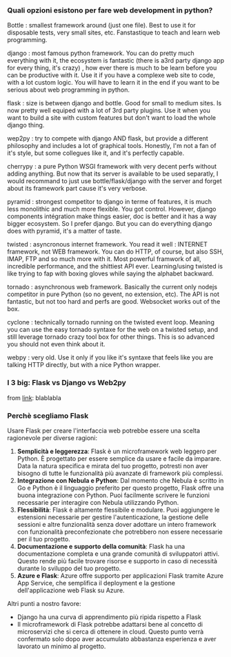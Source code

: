 ### Quali opzioni esistono per fare web development in python?
Bottle : smallest framework around (just one file). Best to use it for disposable tests, very small sites, etc. Fanstastique to teach and learn web programming.

django : most famous python framework. You can do pretty much everything with it, the ecosystem is fantastic (there is a3rd party django app for every thing, it's crazy) , how ever there is much to be learn before you can be productive with it. Use it if you have a complexe web site to code, with a lot custom logic. You will have to learn it in the end if you want to be serious about web programming in python.

flask : size is between django and bottle. Good for small to medium sites. Is now pretty well equiped with a lot of 3rd party plugins. Use it when you want to build a site with custom features but don't want to load the whole django thing.

wep2py : try to compete with django AND flask, but provide a different philosophy and includes a lot of graphical tools. Honestly, I'm not a fan of it's style, but some collegues like it, and it's perfectly capable.

cherrypy : a pure Python WSGI framework with very decent perfs without adding anything. But now that its server is available to be used separatly, I would recommand to just use bottle/flask/django with the server and forget about its framework part cause it's very verbose.

pyramid : strongest competitor to django in terme of features, it is much less monolithic and much more flexible. You got control. However, django components intégration make things easier, doc is better and it has a way bigger ecosystem. So I prefer django. But you can do everything django does with pyramid, it's a matter of taste.

twisted : asyncronous internet framework. You read it well : INTERNET framework, not WEB framework. You can do HTTP, of course, but also SSH, IMAP, FTP and so much more with it. Most powerful framwork of all, incredible performance, and the shittiest API ever. Learning/using twisted is like trying to fap with boxing gloves while saying the alphabet backward.

tornado : asynchronous web framework. Basically the current only nodejs competitor in pure Python (so no gevent, no extension, etc). The API is not fantastic, but not too hard and perfs are good. Websocket works out of the box.

cyclone : technically tornado running on the twisted event loop. Meaning you can use the easy tornado syntaxe for the web on a twisted setup, and still leverage tornado crazy tool box for other things. This is so advanced you should not even think about it.

webpy : very old. Use it only if you like it's syntaxe that feels like you are talking HTTP directly, but with a nice Python wrapper.

### I 3 big: Flask vs Django vs Web2py
from [link](https://www.codemotion.com/magazine/it/backend-it/i-tre-giganti-dei-framework-python-django-web2py-e-flask/):
blablabla


### Perchè scegliamo Flask
Usare Flask per creare l'interfaccia web potrebbe essere una scelta ragionevole per diverse ragioni:

1. **Semplicità e leggerezza**: Flask è un microframework web leggero per Python. È progettato per essere semplice da usare e facile da imparare. Data la natura specifica e mirata del tuo progetto, potresti non aver bisogno di tutte le funzionalità più avanzate di framework più complessi.
2. **Integrazione con Nebula e Python**: Dal momento che Nebula è scritto in Go e Python è il linguaggio preferito per questo progetto, Flask offre una buona integrazione con Python. Puoi facilmente scrivere le funzioni necessarie per interagire con Nebula utilizzando Python.
3. **Flessibilità**: Flask è altamente flessibile e modulare. Puoi aggiungere le estensioni necessarie per gestire l'autenticazione, la gestione delle sessioni e altre funzionalità senza dover adottare un intero framework con funzionalità preconfezionate che potrebbero non essere necessarie per il tuo progetto.
4. **Documentazione e supporto della comunità**: Flask ha una documentazione completa e una grande comunità di sviluppatori attivi. Questo rende più facile trovare risorse e supporto in caso di necessità durante lo sviluppo del tuo progetto.
5. **Azure e Flask**: Azure offre supporto per applicazioni Flask tramite Azure App Service, che semplifica il deployment e la gestione dell'applicazione web Flask su Azure.

Altri punti a nostro favore:
- Django ha una curva di apprendimento più ripida rispetto a Flask
- Il microframework di Flask potrebbe adattarsi bene al concetto di microservizi che si cerca di ottenere in cloud. Questo punto verrà confermato solo dopo aver accumulato abbastanza esperienza e aver lavorato un minimo al progetto.